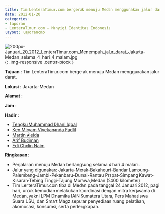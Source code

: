 ```yaml
---
title: Tim LenteraTimur.com bergerak menuju Medan menggunakan jalur darat.
date: 2012-01-20
categories:
- laporan
- LenteraTimur.com – Menyigi Identitas Indonesia
layout: laporancmb
---
```



![200px-Januari_20_2012_LenteraTimur.com_Menempuh_jalur_darat_Jakarta-Medan_selama_4_hari_4_malam.jpg](/uploads/200px-Januari_20_2012_LenteraTimur.com_Menempuh_jalur_darat_Jakarta-Medan_selama_4_hari_4_malam.jpg){: .img-responsive .center-block }


**Tujuan** : Tim LenteraTimur.com bergerak menuju Medan menggunakan jalur darat.

**Lokasi** : Jakarta-Medan

**Alamat** : 

**Jam** : 

**Hadir** :  
* [Tengku Muhammad Dhani Iqbal](http://wiki.ciptamedia.org/wiki/Tengku_Muhammad_Dhani_Iqbal)
* [Ken Miryam Vivekananda Fadlil](http://wiki.ciptamedia.org/wiki/Ken_Miryam_Vivekananda_Fadlil)
* [Martin Aleida](http://wiki.ciptamedia.org/wiki/Martin_Aleida)
* [Arif Budiman](http://wiki.ciptamedia.org/wiki/Arif_Budiman)
* [Edi Cholin Naim](http://wiki.ciptamedia.org/wiki/Edi_Cholin_Naim)

**Ringkasan** : 
* Perjalanan menuju Medan berlangsung selama 4 hari 4 malam.
* Jalur yang digunakan: Jakarta-Merak-Bakaheuni-Bandar Lampung-Palembang-Jambi-Pekanbaru-Dumai-Rantau Prapat-Simpang Kawat-Kisaran-Tebing Tinggi-Tajung Morawa,Medan (2400 kilometer)
* Tim LenteraTimur.com tiba di Medan pada tanggal 24 Januari 2012, pagi hari, untuk kemudian melakukan koordinasi dengan mitra kerjasama di Medan, yakni LPM Dinamika IAIN Sumatera Utara, Pers Mahasiswa Suara USU, dan Smart Magz seputar penyediaan ruang pelatihan, akomodasi, konsumsi, serta perlengkapan.
